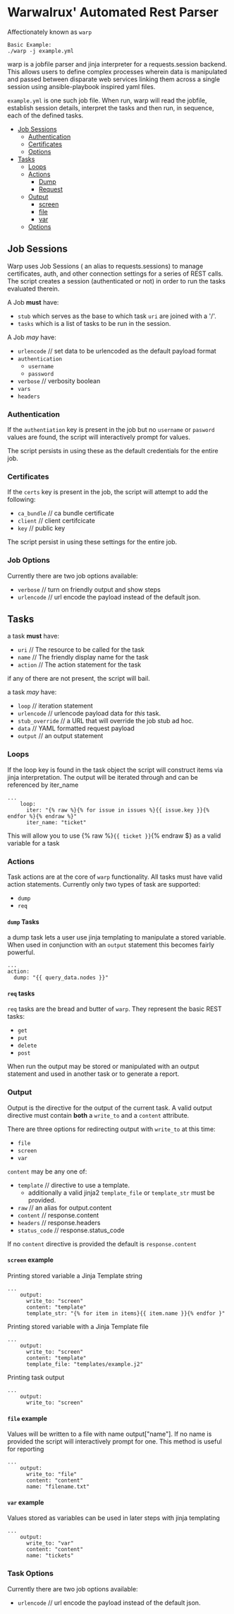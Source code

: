 # Warwalrux' Automated Rest Parser
Affectionately known as `warp`

```
Basic Example:
./warp -j example.yml
```

warp is a jobfile parser and jinja interpreter for a requests.session backend. This allows users to define complex processes wherein data is manipulated and passed between disparate web services linking them across a single session using ansible-playbook inspired yaml files.

`example.yml` is one such job file. When run, warp will read the jobfile, establish session details, interpret the tasks and then run, in sequence, each of the defined tasks.

* [Job Sessions](#job-sessions)
  * [Authentication](#authentication)
  * [Certificates](#certificates)
  * [Options](#job-options)
* [Tasks](#tasks)
  * [Loops](#loops)
  * [Actions](#actions)
    * [Dump](#dump-tasks)
    * [Request](#req-tasks)
  * [Output](#output)
    * [screen](#screen-example)
    * [file](#file-example)
    * [var](#var-example)
  * [Options](#task-options)


## Job Sessions

Warp uses Job Sessions ( an alias to requests.sessions) to manage certificates, auth, and other connection settings for a series of REST calls. The script creates a session (authenticated or not) in order to run the tasks evaluated therein.

A Job **must** have:
* `stub` which serves as the base to which task `uri` are joined with a '/'.
* `tasks` which is a list of tasks to be run in the session.

A Job _may_ have:
* `urlencode`   // set data to be urlencoded as the default payload format
* `authentication`
  * `username`
  * `password`
* `verbose` // verbosity boolean
* `vars`
* `headers`

### Authentication

If the `authentiation` key is present in the job but no `username` or `pasword` values are found, the script will interactively prompt for values.

The script persists in using these as the default credentials for the entire job.


### Certificates

If the `certs` key is present in the job, the script will attempt to add the following:
* `ca_bundle`   // ca bundle certificate
* `client`      // client certifcicate
* `key`         // public key

The script persist in using these settings for the entire job.

### Job Options

Currently there are two job options available:
* `verbose`     // turn on friendly output and show steps
* `urlencode`   // url encode the payload instead of the default json.

## Tasks

a task **must** have:
* `uri` // The resource to be called for the task
* `name` // The friendly display name for the task
* `action` // The action statement for the task

if any of there are not present, the script will bail.

a task _may_ have:
* `loop`    // iteration statement
* `urlencode` // urlencode payload data for _this_ task.
* `stub_override` // a URL that will override the job stub ad hoc.
* `data` // YAML formatted request payload
* `output` // an output statement

### Loops
If the loop key is found in the task object the script will construct items via jinja interpretation. The output will be iterated through and can be referenced by iter_name

```
...
    loop:
      iter: "{% raw %}{% for issue in issues %}{{ issue.key }}{% endfor %}{% endraw %}"
      iter_name: "ticket"
```

This will allow you to use {% raw %}`{{ ticket }}`{% endraw $} as a valid variable for a task

### Actions

Task actions are at the core of `warp` functionality. All tasks must have valid action statements. Currently only two types of task are supported:
* `dump`
* `req`

#### `dump` Tasks

a dump task lets a user use jinja templating to manipulate a stored variable. When used in conjunction with an `output` statement this becomes fairly powerful.

```
...
action:
  dump: "{{ query_data.nodes }}"
```

#### `req` tasks

`req` tasks are the bread and butter of `warp`. They represent the basic REST tasks:
* `get`
* `put`
* `delete`
* `post`

When run the output may be stored or manipulated with an output statement and used in another task or to generate a report.

### Output

Output is the directive for the output of the current task. A valid output directive must contain **both** a `write_to` and a `content` attribute.

There are three options for redirecting output with `write_to` at this time:
* `file`
* `screen`
* `var`

`content` may be any one of:
* `template`    // directive to use a template.
  * additionally a valid jinja2 `template_file` or `template_str` must be provided.
* `raw`         // an alias for output.content
* `content`     // response.content
* `headers`     // response.headers
* `status_code` // response.status_code

If no `content` directive is provided the default is `response.content`

#### `screen` example

Printing stored variable a Jinja Template string
```
...
    output:
      write_to: "screen"
      content: "template"
      template_str: "{% for item in items}{{ item.name }}{% endfor }"
```

Printing stored variable with a Jinja Template file
```
...
    output:
      write_to: "screen"
      content: "template"
      template_file: "templates/example.j2"
```

Printing task output
```
...
    output:
      write_to: "screen"
```

#### `file` example
Values will be written to a file with name output["name"]. If no name is provided the script will interactively prompt for one. This method is useful for reporting
```
...
    output:
      write_to: "file"
      content: "content"
      name: "filename.txt"
```

#### `var` example

Values stored as variables can be used in later steps with jinja templating
```
...
    output:
      write_to: "var"
      content: "content"
      name: "tickets"
```

### Task Options
Currently there are two job options available:
* `urlencode`   // url encode the payload instead of the default json.

